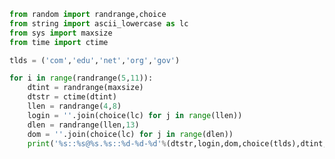 
<BlogInfo id="30" title="14.用于正则表达式练习的数据生成器" author="白日梦想猿" pv=0 read_times=0 pre_cost_time=0分24秒 category="正则表达式" tag_list="['正则表达式']" create_time="2020.05.29 15:11:20" update_time="2020.07.17 17:09:00" />

```python
from random import randrange,choice
from string import ascii_lowercase as lc
from sys import maxsize
from time import ctime

tlds = ('com','edu','net','org','gov')

for i in range(randrange(5,11)):
    dtint = randrange(maxsize)
    dtstr = ctime(dtint)
    llen = randrange(4,8)
    login = ''.join(choice(lc) for j in range(llen))
    dlen = randrange(llen,13)
    dom = ''.join(choice(lc) for j in range(dlen))
    print('%s::%s@%s.%s::%d-%d-%d'%(dtstr,login,dom,choice(tlds),dtint,llen,dlen))
```
